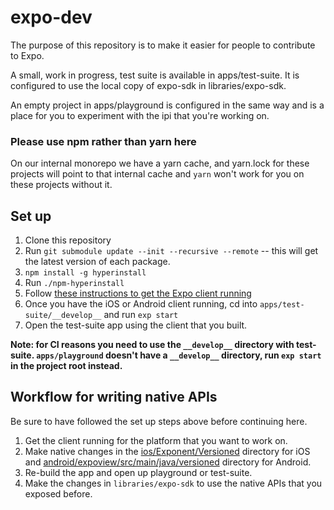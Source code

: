 # expo-dev

The purpose of this repository is to make it easier for people to
contribute to Expo.

A small, work in progress, test suite is available in apps/test-suite.
It is configured to use the local copy of expo-sdk in
libraries/expo-sdk.

An empty project in apps/playground is configured in the same way and is
a place for you to experiment with the ipi that you're working on.

### Please use npm rather than yarn here

On our internal monorepo we have a yarn cache, and yarn.lock for these
projects will point to that internal cache and `yarn` won't work for
you on these projects without it.

## Set up

1. Clone this repository
2. Run `git submodule update --init --recursive --remote` -- this will
get the latest version of each package.
3. `npm install -g hyperinstall`
4. Run `./npm-hyperinstall`
5. Follow [these instructions to get the Expo client running](https://github.com/expo/expo#set-up)
6. Once you have the iOS or Android client running, cd into `apps/test-suite/__develop__` and run `exp start`
7. Open the test-suite app using the client that you built.

**Note: for CI reasons you need to use the `__develop__` directory with
test-suite. `apps/playground` doesn't have a `__develop__` directory,
run `exp start` in the project root instead.**

## Workflow for writing native APIs

Be sure to have followed the set up steps above before continuing here.

1. Get the client running for the platform that you want to work on.
2. Make native changes in the
[ios/Exponent/Versioned](https://github.com/expo/expo/tree/master/ios/Exponent/Versioned)
directory for iOS and
[android/expoview/src/main/java/versioned](https://github.com/expo/expo/tree/master/android/expoview/src/main/java/versioned)
directory for Android.
3. Re-build the app and open up playground or test-suite.
4. Make the changes in `libraries/expo-sdk` to use the native APIs that
you exposed before.
